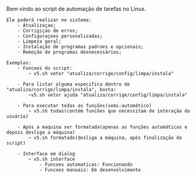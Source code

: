 Bem vindo ao script de automação de tarefas no Linux. 

    Ele poderá realizar no sistema:
        - Atualizaçao;
        - Corrigiçao de erros;
        - Configuraçoes personalizadas;
        - Limpeza geral;
        - Instalação de programas padroes e opcionais;
        - Remoção de programas desnecessários;

    Exemplos:        
        - Funcoes do script:
            ~ v5.sh vetor "atualiza/corrige/config/limpa/instala"

        - Para listar alguma especifica dentro de "atualiza/corrige/limpa/instala", basta:
            ~v5.sh vetor ajuda "atualiza/corrige/config/limpa/instala"

        - Para executar todas as funções(semi-automático)
            ~ v5.sh todas(contém funcões que necessitam de interação do usuário)

        - Após a maquina ser formatada(apenas as funções automáticas e depois desliga a máquina)
            ~ v5.sh formatado(desliga a máquina, após finalização do script)        

        - Interface em dialog  
            ~ v5.sh interface
                - Funcoes automaticas: Funcionando
                - Funcoes manuais: Em desenvolvimento
